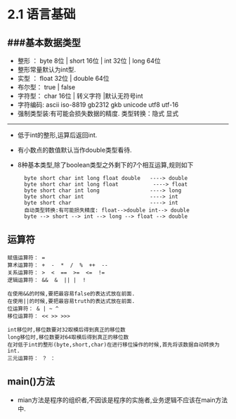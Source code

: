 2.1 语言基础
============
###基本数据类型
-------------------
* 整形  ： byte 8位   | short 16位  | int 32位 | long 64位
* 整形常量默认为int型.
* 实型  ： float 32位 | double 64位
* 布尔型： true 	    | false
* 字符型： char 16位  | 转义字符 |默认无符号int
* 字符编码: ascii iso-8819 gb2312 gkb unicode utf8 utf-16
* 强制类型装:有可能会损失数据的精度.
类型转换：隐式  显式
--------------
* 低于int的整形,运算后返回int.
* 有小数点的数值默认当作double类型看待.
* 8种基本类型,除了boolean类型之外剩下的7个相互运算,规则如下

		byte short char int long float double	----> double
		byte short char int long float			 ----> float	
		byte short char int long 				----> long
		byte short char int 					----> int
		byte short char 						----> int
		自动类型转换:有可能损失精度: float-->double int--> double
		byte --> short --> int --> long --> float --> double
运算符
------------- 
	赋值运算符： =
	算术运算符： +  -  *  /  %  ++  --
	关系运算符： >  <  ==  >=  <=  !=
	逻辑运算符： &&  &  || |  !
	
	在使用&&的时候,要把最容易false的表达式放在前面.	
	在使用||的时候,要把最容易truth的表达式放在前面.
	位运算符： & | ~ ^
	移位运算符： << >> >>>
	
	int移位时,移位数要对32取模后得到真正的移位数
	long移位时,移位数要对64取模后得到真正的移位数
	在对低于int的整形(byte,short,char)在进行移位操作的时候,首先将该数据自动转换为int.
	三元运算符： ？ ： 

main()方法
------------------------
* mian方法是程序的组织者,不因该是程序的实施者,业务逻辑不应该在main方法中.